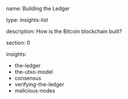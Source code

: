 name: Building the Ledger

type: insights-list

description: How is the Bitcoin blockchain built?

section: 0

insights:
 - the-ledger
 - the-utxo-model
 - consensus
 - verifying-the-ledger
 - malicious-nodes
